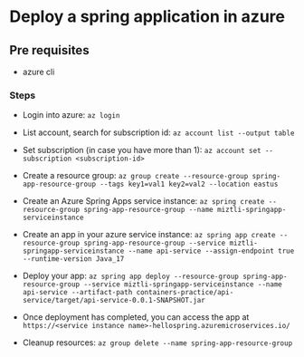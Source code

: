 # Deploy a spring application in azure

## Pre requisites
- azure cli

### Steps

- Login into azure: `az login`

- List account, search for subscription id: `az account list --output table`

- Set subscription (in case you have more than 1): `az account set --subscription <subscription-id>`

- Create a resource group: `az group create --resource-group spring-app-resource-group --tags key1=val1 key2=val2 --location eastus`

- Create an Azure Spring Apps service instance: `az spring create --resource-group spring-app-resource-group --name miztli-springapp-serviceinstance`

- Create an app in your azure service instance: `az spring app create --resource-group spring-app-resource-group --service miztli-springapp-serviceinstance --name api-service --assign-endpoint true --runtime-version Java_17`

- Deploy your app: `az spring app deploy --resource-group spring-app-resource-group --service miztli-springapp-serviceinstance --name api-service --artifact-path containers-practice/api-service/target/api-service-0.0.1-SNAPSHOT.jar`

- Once deployment has completed, you can access the app at `https://<service instance name>-hellospring.azuremicroservices.io/`

- Cleanup resources: `az group delete --name spring-app-resource-group`

